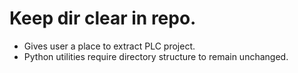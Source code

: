 # Keep dir clear in repo. 

* Gives user a place to extract PLC project. 
* Python utilities require directory structure to remain unchanged.